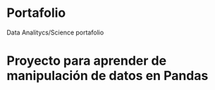 # Portafolio
Data Analitycs/Science portafolio
# Proyecto para aprender de manipulación de datos en Pandas